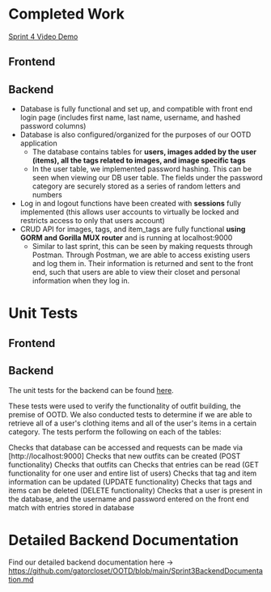 # Completed Work

[Sprint 4 Video Demo](https://youtu.be/v528_yKg0ns)

## Frontend

## Backend
- Database is fully functional and set up, and compatible with front end login page (includes first name, last name, username, and hashed password columns)
- Database is also configured/organized for the purposes of our OOTD application
  - The database contains tables for **users, images added by the user (items), all the tags related to images, and image specific tags**
  - In the user table, we implemented password hashing. This can be seen when viewing our DB user table. The fields under the password category are securely stored as a series of random letters and numbers
- Log in and logout functions have been created with **sessions** fully implemented (this allows user accounts to virtually be locked and restricts access to only that users account)
- CRUD API for images, tags, and item_tags are fully functional **using GORM and Gorilla MUX router** and is running at localhost:9000
  - Similar to last sprint, this can be seen by making requests through Postman. Through Postman, we are able to access existing users and log them in. Their information is returned and sent to the front end, such that users are able to view their closet and personal information when they log in.

# Unit Tests

## Frontend


## Backend
The unit tests for the backend can be found [here](https://github.com/gatorcloset/OOTD/blob/main/backend/go/src/github.com/user/user_test.go).

These tests were used to verify the functionality of outfit building, the premise of OOTD. We also conducted tests to determine if we are able to retrieve all of a user's clothing items and all of the user's items in a certain category. The tests perform the following on each of the tables:

Checks that database can be accessed and requests can be made via [http://localhost:9000]
Checks that new outfits can be created (POST functionality)
Checks that outfits can
Checks that entries can be read (GET functionality for one user and entire list of users)
Checks that tag and item information can be updated (UPDATE functionality)
Checks that tags and items can be deleted (DELETE functionality)
Checks that a user is present in the database, and the username and password entered on the front end match with entries stored in database

# Detailed Backend Documentation
Find our detailed backend documentation here -> https://github.com/gatorcloset/OOTD/blob/main/Sprint3BackendDocumentation.md
